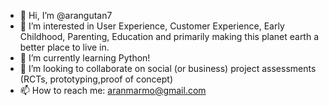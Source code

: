 - 👋 Hi, I’m @arangutan7
- 👀 I’m interested in User Experience, Customer Experience, Early Childhood, Parenting, Education and primarily making this planet earth a better place to live in.
- 🌱 I’m currently learning Python! 
- 💞️ I’m looking to collaborate on social (or business) project assessments (RCTs, prototyping,proof of concept)
- 📫 How to reach me: aranmarmo@gmail.com

<!---
arangutan7/arangutan7 is a ✨ special ✨ repository because its `README.md` (this file) appears on your GitHub profile.
You can click the Preview link to take a look at your changes.
--->
